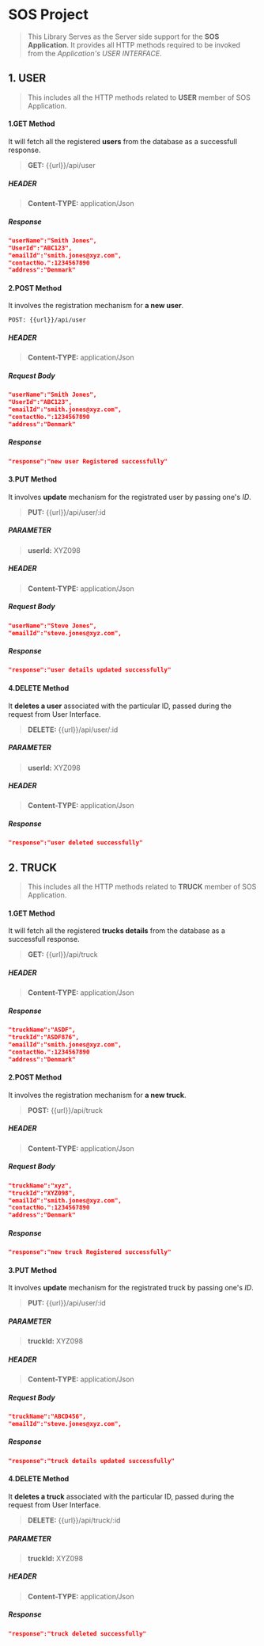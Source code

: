# SOS Project
>This Library Serves as the Server side support 
>for the **SOS Application**. It provides all HTTP 
>methods required to be invoked from the *Application's USER INTERFACE*.

##  1. USER
>This includes all the HTTP methods related to **USER** member of SOS Application. 

####  1.GET Method
It will fetch all the registered **users** from the database as a successfull response.  
> **GET:** {{url}}/api/user

##### HEADER
> **Content-TYPE:** application/Json

##### Response
```json
"userName":"Smith Jones",
"UserId":"ABC123",
"emailId":"smith.jones@xyz.com",
"contactNo.":1234567890
"address":"Denmark" 
```
####  2.POST Method
It involves the registration mechanism for **a new user**.
 ```
 POST: {{url}}/api/user
```
##### HEADER
> **Content-TYPE:** application/Json

##### Request Body
```json
"userName":"Smith Jones",
"UserId":"ABC123",
"emailId":"smith.jones@xyz.com",
"contactNo.":1234567890
"address":"Denmark" 
```
##### Response
```json
"response":"new user Registered successfully"
```
####  3.PUT Method
It involves **update** mechanism for the registrated user by passing one's *ID*.
> **PUT:** {{url}}/api/user/:id

##### PARAMETER
> **userId:** XYZ098

##### HEADER
> **Content-TYPE:** application/Json

##### Request Body
```json
"userName":"Steve Jones",
"emailId":"steve.jones@xyz.com",
```
##### Response
```json
"response":"user details updated successfully"
```
####  4.DELETE Method
It **deletes a user** associated with the particular ID, passed during the request from User Interface.
> **DELETE:** {{url}}/api/user/:id

##### PARAMETER
> **userId:** XYZ098

##### HEADER
> **Content-TYPE:** application/Json

##### Response
```json
"response":"user deleted successfully"
```
##  2. TRUCK
>This includes all the HTTP methods related to **TRUCK** member of SOS Application. 

####  1.GET Method
It will fetch all the registered **trucks details** from the database as a successfull response.  
> **GET:** {{url}}/api/truck

##### HEADER
> **Content-TYPE:** application/Json

##### Response
```json
"truckName":"ASDF",
"truckId":"ASDF876",
"emailId":"smith.jones@xyz.com",
"contactNo.":1234567890
"address":"Denmark" 
```
####  2.POST Method
It involves the registration mechanism for **a new truck**.
> **POST:** {{url}}/api/truck

##### HEADER
> **Content-TYPE:** application/Json

##### Request Body
```json
"truckName":"xyz",
"truckId":"XYZ098",
"emailId":"smith.jones@xyz.com",
"contactNo.":1234567890
"address":"Denmark"
```
##### Response
```json
"response":"new truck Registered successfully"
```
####  3.PUT Method
It involves **update** mechanism for the registrated truck by passing one's *ID*.
> **PUT:** {{url}}/api/user/:id

##### PARAMETER
> **truckId:** XYZ098

##### HEADER
> **Content-TYPE:** application/Json

##### Request Body
```json
"truckName":"ABCD456",
"emailId":"steve.jones@xyz.com",
```
##### Response
```json
"response":"truck details updated successfully"
```
####  4.DELETE Method
It **deletes a truck** associated with the particular ID, passed during the request from User Interface.
> **DELETE:** {{url}}/api/truck/:id

##### PARAMETER
> **truckId:** XYZ098

##### HEADER
> **Content-TYPE:** application/Json

##### Response
```json
"response":"truck deleted successfully"
```



